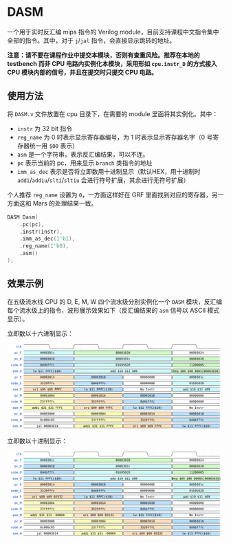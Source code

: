 # DASM

一个用于实时反汇编 mips 指令的 Verilog module，目前支持课程中文指令集中全部的指令。其中，对于 `j`/`jal` 指令，会直接显示跳转的地址。

**注意：请不要在课程作业中提交本模块，否则有查重风险。推荐在本地的 testbench 而非 CPU 电路内实例化本模块，采用形如 `cpu.instr_D` 的方式接入 CPU 模块内部的信号，并且在提交时只提交 CPU 电路。**

## 使用方法

将 `DASM.v` 文件放置在 cpu 目录下，在需要的 module 里面将其实例化。其中：
- `instr` 为 32 bit 指令
- `reg_name` 为 0 时表示显示寄存器编号，为 1 时表示显示寄存器名字（0 号寄存器统一用 `$00` 表示）
- `asm` 是一个字符串，表示反汇编结果，可以不连。
- `pc` 表示当前的 pc，用来显示 `branch` 类指令的地址
- `imm_as_dec` 表示是否将立即数用十进制显示（默认HEX，用十进制时 `addi`/`addiu`/`slti`/`sltiu` 会进行符号扩展，其余进行无符号扩展）

个人推荐 `reg_name` 设置为 `0`，一方面这样好在 GRF 里面找到对应的寄存器，另一方面这和 Mars 的处理结果一致。

```verilog
DASM Dasm(
    .pc(pc),
    .instr(instr),
    .imm_as_dec(1'b1),
    .reg_name(1'b0),
    .asm()
);
```

## 效果示例

在五级流水线 CPU 的 D, E, M, W 四个流水级分别实例化一个 `DASM` 模块，反汇编每个流水级上的指令，波形展示效果如下（反汇编结果的 `asm` 信号以 ASCII 模式显示）。

立即数以十六进制显示：

![imm_as_hex](wave/hex.svg)

立即数以十进制显示：

![imm_as_dec](wave/dec.svg)